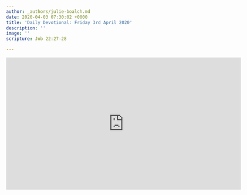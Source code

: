 ```yaml
---
author: _authors/julie-boalch.md
date: 2020-04-03 07:30:02 +0000
title: 'Daily Devotional: Friday 3rd April 2020'
description: ''
image: ''
scripture: Job 22:27-28

---
```

<iframe src="https://player.vimeo.com/video/403481355" width="640" height="360" frameborder="0" allow="autoplay; fullscreen" allowfullscreen></iframe>